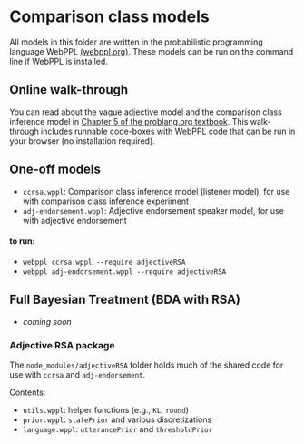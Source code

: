 # Comparison class models

All models in this folder are written in the probabilistic programming language WebPPL [(webppl.org)](http://webppl.org). These models can be run on the command line if WebPPL is installed.

## Online walk-through

You can read about the vague adjective model and the comparison class inference model in [Chapter 5 of the problang.org textbook](http://www.problang.org/chapters/05-vagueness.html). This walk-through includes runnable code-boxes with WebPPL code that can be run in your browser (no installation required).

## One-off models

- `ccrsa.wppl`: Comparison class inference model (listener model), for use with comparison class inference experiment
- `adj-endorsement.wppl`: Adjective endorsement speaker model, for use with adjective endorsement

#### to run:

- `webppl ccrsa.wppl --require adjectiveRSA`
- `webppl adj-endorsement.wppl --require adjectiveRSA`

## Full Bayesian Treatment (BDA with RSA)

- *coming soon*

### Adjective RSA package

The `node_modules/adjectiveRSA` folder holds much of the shared code for use with `ccrsa` and `adj-endorsement`.

Contents:
  - `utils.wppl`: helper functions (e.g., `KL`, `round`)
  - `prior.wppl`: `statePrior` and various discretizations
  - `language.wppl`: `utterancePrior` and `thresholdPrior`
